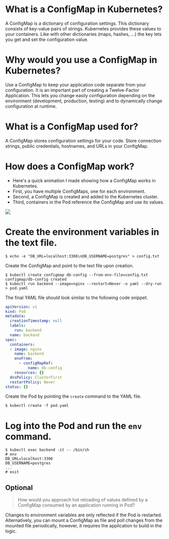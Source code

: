 

# What is a ConfigMap in Kubernetes?

A ConfigMap is a dictionary of configuration settings. This dictionary consists of key-value pairs of strings. Kubernetes provides these values to your containers.
Like with other dictionaries (maps, hashes, ...) the key lets you get and set the configuration value.

# Why would you use a ConfigMap in Kubernetes?

Use a ConfigMap to keep your application code separate from your configuration.
It is an important part of creating a Twelve-Factor Application.
This lets you change easily configuration depending on the environment (development, production, testing) and to dynamically change configuration at runtime. 

# What is a ConfigMap used for?

A ConfigMap stores configuration settings for your code. Store connection strings, public credentials, hostnames, and URLs in your ConfigMap.


# How does a ConfigMap work?
- Here's a quick animation I made showing how a ConfigMap works in Kubernetes.
- First, you have multiple ConfigMaps, one for each environment.
- Second, a ConfigMap is created and added to the Kubernetes cluster.
- Third, containers in the Pod reference the ConfigMap and use its values.

![](https://raw.githubusercontent.com/sangam14/ContainerLabs/master/img/configmap-diagram.gif)



# Create the environment variables in the text file.

```shell
$ echo -e "DB_URL=localhost:3306\nDB_USERNAME=postgres" > config.txt
```

Create the ConfigMap and point to the text file upon creation.

```shell
$ kubectl create configmap db-config --from-env-file=config.txt
configmap/db-config created
$ kubectl run backend --image=nginx --restart=Never -o yaml --dry-run > pod.yaml
```

The final YAML file should look similar to the following code snippet.

```yaml
apiVersion: v1
kind: Pod
metadata:
  creationTimestamp: null
  labels:
    run: backend
  name: backend
spec:
  containers:
  - image: nginx
    name: backend
    envFrom:
      - configMapRef:
          name: db-config
    resources: {}
  dnsPolicy: ClusterFirst
  restartPolicy: Never
status: {}
```

Create the Pod by pointing the `create` command to the YAML file.

```shell
$ kubectl create -f pod.yaml
```

# Log into the Pod and run the `env` command.

```shell
$ kubectl exec backend -it -- /bin/sh
# env
DB_URL=localhost:3306
DB_USERNAME=postgres
...
# exit
```

## Optional

> How would you approach hot reloading of values defined by a ConfigMap consumed by an application running in Pod?

Changes to environment variables are only reflected if the Pod is restarted. Alternatively, you can mount a ConfigMap as file and poll changes from the mounted file periodically, however, it requires the application to build in the logic.
